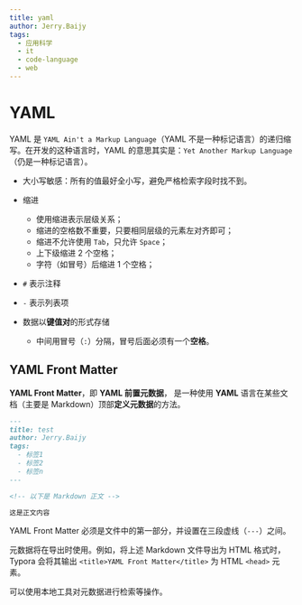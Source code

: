 ```yaml
---
title: yaml
author: Jerry.Baijy
tags:
  - 应用科学
  - it
  - code-language
  - web
---
```


# YAML

YAML 是 `YAML Ain't a Markup Language`（YAML 不是一种标记语言）的递归缩写。在开发的这种语言时，YAML 的意思其实是：`Yet Another Markup Language`（仍是一种标记语言）。

- 大小写敏感：所有的值最好全小写，避免严格检索字段时找不到。
- 缩进

  - 使用缩进表示层级关系；
  - 缩进的空格数不重要，只要相同层级的元素左对齐即可；
  - 缩进不允许使用 `Tab`，只允许 `Space`；
  - 上下级缩进 2 个空格；
  - 字符（如冒号）后缩进 1 个空格；

- `#` 表示注释
- `-` 表示列表项
- 数据以**键值对**的形式存储

  - 中间用冒号（`:`）分隔，冒号后面必须有一个**空格**。

## YAML Front Matter

**YAML Front Matter**，即 **YAML 前置元数据**， 是一种使用 **YAML** 语言在某些文档（主要是 Markdown）顶部**定义元数据**的方法。

```markdown
---
title: test
author: Jerry.Baijy
tags:
  - 标签1
  - 标签2
  - 标签n
---

<!-- 以下是 Markdown 正文 -->

这是正文内容
```

YAML Front Matter 必须是文件中的第一部分，并设置在三段虚线（`---`）之间。

元数据将在导出时使用。例如，将上述 Markdown 文件导出为 HTML 格式时，Typora 会将其输出 `<title>YAML Front Matter</title>` 为 HTML `<head>` 元素。

可以使用本地工具对元数据进行检索等操作。
